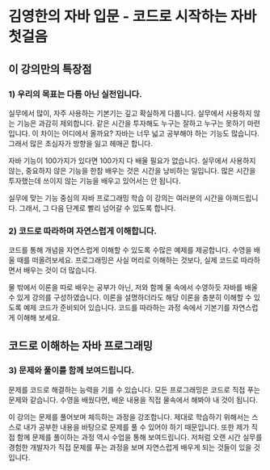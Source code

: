 # 김영한의 자바 입문 - 코드로 시작하는 자바 첫걸음
## 이 강의만의 특장점
### 1) 우리의 목표는 다름 아닌 실전입니다.
실무에서 많이, 자주 사용하는 기본기는 깊고 확실하게 다룹니다.
실무에서 사용하지 않는 기능은 과감히 제외합니다.
같은 시간을 투자해도 누구는 잘하고 누구는 못하기 마련입니다. 이 차이는 어디에서 올까요? 자바는 너무 넓고 공부해야 하는 기능도 많습니다. 그래서 많은 초심자가 방향을 잃고 헤매곤 합니다.

자바 기능이 100가지가 있다면 100가지 다 배울 필요가 없습니다. 실무에서 사용하지 않는, 중요하지 않은 기능을 한참 배우는 것은 시간을 낭비하는 일입니다. 많은 시간을 투자했는데 쓰이지 않는 기능을 배우고 있어서는 안 됩니다.

실무에 맞는 기능 중심의 자바 프로그래밍 학습
이 강의는 여러분의 시간을 아껴드립니다. 그래서, 그 다음 단계로 빨리 넘어갈 수 있도록 합니다.

### 2) 코드로 따라하며 자연스럽게 이해합니다.
코드를 통해 개념을 자연스럽게 이해할 수 있도록 수많은 예제를 제공합니다.
수영을 배울 때를 떠올려보세요. 프로그래밍은 사실 머리로 이해하는 것보다, 실제 코드로 따라하면서 배우는 것이 더 많습니다.

물 밖에서 이론을 따로 배우는 공부가 아닌, 저와 함께 물 속에서 수영하듯 자바를 배울 수 있게 강의를 구성하였습니다. 이론을 설명하더라도 해당 이론을 충분히 이해할 수 있도록 예제 코드가 준비되어 있습니다. 코드를 따라하는 과정 속에서 기본기를 자연스럽게 이해해 보세요.

## 코드로 이해하는 자바 프로그래밍
### 3) 문제와 풀이를 함께 보여드립니다.
문제를 코드로 해결하는 능력을 기를 수 있습니다.
모든 프로그래밍은 코드로 직접 푸는 문제와 같습니다. 수영을 배웠다면, 배운 내용을 직접 물속에서 해봐야 내 것이 됩니다.

이 강의는 문제를 풀어보며 체득하는 과정을 강조합니다. 제대로 학습하기 위해서는 스스로 내가 공부한 내용을 바탕으로 문제를 풀 수 있어야 하기 때문입니다. 또한 제가 직접 함께 문제를 풀이하는 과정 역시 수업을 통해 보여드립니다. 저처럼 오랜 시간 실무를 경험한 개발자가 직접 문제를 푸는 과정을 보며 자연스럽게 배우게 되는 것들이 있을 것입니다.

